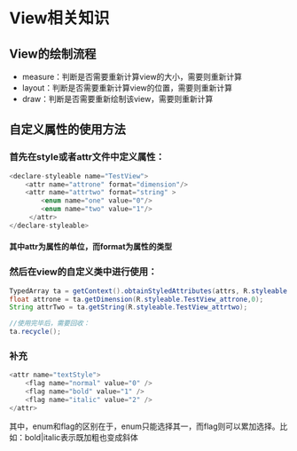 # View相关知识
## View的绘制流程
* measure：判断是否需要重新计算view的大小，需要则重新计算
* layout：判断是否需要重新计算view的位置，需要则重新计算
* draw：判断是否需要重新绘制该view，需要则重新计算
## 自定义属性的使用方法
### 首先在style或者attr文件中定义属性：
```java
<declare-styleable name="TestView"> 
    <attr name="attrone" format="dimension"/> 
    <attr name="attrtwo" format="string" > 
        <enum name="one" value="0"/> 
        <enum name="two" value="1"/>
     </attr> 
</declare-styleable>
```
#### 其中attr为属性的单位，而format为属性的类型
### 然后在view的自定义类中进行使用：
```Java
TypedArray ta = getContext().obtainStyledAttributes(attrs, R.styleable.TestView); 
float attrone = ta.getDimension(R.styleable.TestView_attrone,0); 
String attrTwo = ta.getString(R.styleable.TestView_attrtwo);

//使用完毕后，需要回收：
ta.recycle();
```
### 补充
```java
<attr name="textStyle"> 
    <flag name="normal" value="0" /> 
    <flag name="bold" value="1" /> 
    <flag name="italic" value="2" /> 
</attr>
```
其中，enum和flag的区别在于，enum只能选择其一，而flag则可以累加选择。比如：bold|italic表示既加粗也变成斜体
